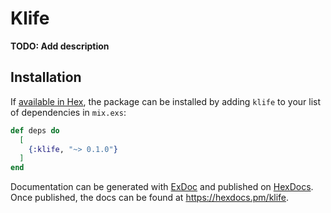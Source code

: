# Klife

**TODO: Add description**

## Installation

If [available in Hex](https://hex.pm/docs/publish), the package can be installed
by adding `klife` to your list of dependencies in `mix.exs`:

```elixir
def deps do
  [
    {:klife, "~> 0.1.0"}
  ]
end
```

Documentation can be generated with [ExDoc](https://github.com/elixir-lang/ex_doc)
and published on [HexDocs](https://hexdocs.pm). Once published, the docs can
be found at <https://hexdocs.pm/klife>.

